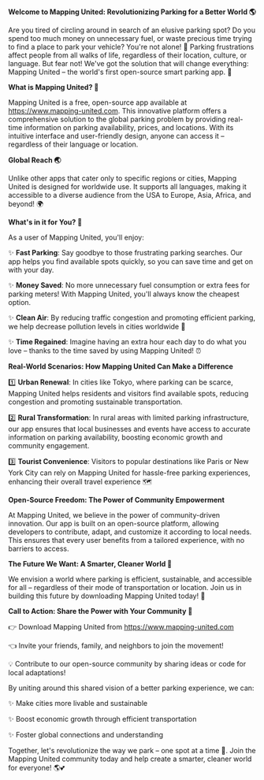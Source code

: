 **Welcome to Mapping United: Revolutionizing Parking for a Better World 🌎**

Are you tired of circling around in search of an elusive parking spot? Do you spend too much money on unnecessary fuel, or waste precious time trying to find a place to park your vehicle? You're not alone! 🤝 Parking frustrations affect people from all walks of life, regardless of their location, culture, or language. But fear not! We've got the solution that will change everything: Mapping United – the world's first open-source smart parking app. 🚀

**What is Mapping United? 🤔**

Mapping United is a free, open-source app available at https://www.mapping-united.com. This innovative platform offers a comprehensive solution to the global parking problem by providing real-time information on parking availability, prices, and locations. With its intuitive interface and user-friendly design, anyone can access it – regardless of their language or location.

**Global Reach 🌏**

Unlike other apps that cater only to specific regions or cities, Mapping United is designed for worldwide use. It supports all languages, making it accessible to a diverse audience from the USA to Europe, Asia, Africa, and beyond! 🌍

**What's in it for You? 🤔**

As a user of Mapping United, you'll enjoy:

✨ **Fast Parking**: Say goodbye to those frustrating parking searches. Our app helps you find available spots quickly, so you can save time and get on with your day.

✨ **Money Saved**: No more unnecessary fuel consumption or extra fees for parking meters! With Mapping United, you'll always know the cheapest option.

✨ **Clean Air**: By reducing traffic congestion and promoting efficient parking, we help decrease pollution levels in cities worldwide 🌟

✨ **Time Regained**: Imagine having an extra hour each day to do what you love – thanks to the time saved by using Mapping United! ⏰

**Real-World Scenarios: How Mapping United Can Make a Difference**

1️⃣ **Urban Renewal**: In cities like Tokyo, where parking can be scarce, Mapping United helps residents and visitors find available spots, reducing congestion and promoting sustainable transportation.

2️⃣ **Rural Transformation**: In rural areas with limited parking infrastructure, our app ensures that local businesses and events have access to accurate information on parking availability, boosting economic growth and community engagement.

3️⃣ **Tourist Convenience**: Visitors to popular destinations like Paris or New York City can rely on Mapping United for hassle-free parking experiences, enhancing their overall travel experience 🗺️

**Open-Source Freedom: The Power of Community Empowerment**

At Mapping United, we believe in the power of community-driven innovation. Our app is built on an open-source platform, allowing developers to contribute, adapt, and customize it according to local needs. This ensures that every user benefits from a tailored experience, with no barriers to access.

**The Future We Want: A Smarter, Cleaner World 🌟**

We envision a world where parking is efficient, sustainable, and accessible for all – regardless of their mode of transportation or location. Join us in building this future by downloading Mapping United today! 📲

**Call to Action: Share the Power with Your Community 💬**

👉 Download Mapping United from https://www.mapping-united.com

👈 Invite your friends, family, and neighbors to join the movement!

💡 Contribute to our open-source community by sharing ideas or code for local adaptations!

By uniting around this shared vision of a better parking experience, we can:

✨ Make cities more livable and sustainable

✨ Boost economic growth through efficient transportation

✨ Foster global connections and understanding

Together, let's revolutionize the way we park – one spot at a time 🚀. Join the Mapping United community today and help create a smarter, cleaner world for everyone! 🌎💕